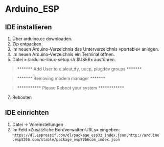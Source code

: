 # Arduino_ESP

## IDE installieren

1. Über arduino.cc downloaden.
2. Zip entpacken.
3. Im neuen Arduino-Verzeichnis das Unterverzeichnis »portable« anlegen.
4. Im neuen Arduino-Verzeichnis ein Terminal öffnen.
5. Datei »./arduino-linux-setup.sh $USER« ausführen.

> ******* Add User to dialout,tty, uucp, plugdev groups *******

> ******* Removing modem manager *******

> *********** Please Reboot your system ************

7. Rebooten

## IDE einrichten

1. Datei → Voreinstellungen
2. Im Feld »Zusätzliche Bordverwalter-URLs« eingeben: `https://dl.espressif.com/dl/package_esp32_index.json,http://arduino.esp8266.com/stable/package_esp8266com_index.json`
